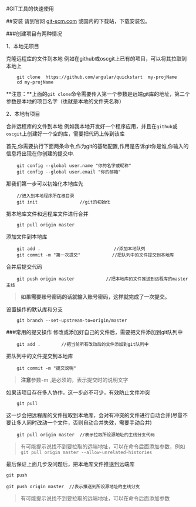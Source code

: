 #GIT工具的快速使用

##安装 请到官网 [git-scm.com](http://git-scm.com/) 或国内的下载站，下载安装包。

###创建项目有两种情况

1、本地无项目

克隆远程库的文件到本地 例如在github或oscgit上已有的项目，可以将其拉取到本地上
```text
    git clone  https://github.com/angular/quickstart  my-projName
    cd my-projName
```
**注意：**上面的`git clone`命令需要传入第一个参数是远端git库的地址，第二个参数是本地的项目名字（也就是本地的文件夹名称）

2、本地有项目

合并远程库的文件到本地 例如我本地开发好一个程序应用，并且在`github`或`oscgit`上创建好一个空的库，需要把代码上传到该库

首先,你需要执行下面两条命令,作为git的基础配置,作用是告诉git你是谁,你输入的信息将出现在你创建的提交中.
```text
    git config --global user.name "你的名字或昵称"
    git config --global user.email "你的邮箱"
```
那我们第一步可以初始化本地库先
```text
    //进入到本地程序所在根目录
    git init                //git的初始化
```
把本地库文件和远程库文件进行合并
```text
    git pull origin master
```
添加文件到本地库
```text
    git add .                            //添加本地队列
    git commit -m "第一次提交"            //把队列中的文件提交到本地库
```
合并后提交代码  
```text
    git push origin master            //把本地库的文件推送到远程库的master主线
```
>**如果需要账号密码的话就输入账号密码，这样就完成了一次提交。**

设置操作的默认库和分支
```text
    git branch --set-upstream-to=origin/master
```
###常用的提交操作
修改或添加好自己的文件后，需要把文件添加到git队列中
```text
    git add .        //把当前所有改动后的文件添加到git队列中    
```
把队列中的文件提交到本地库
```text
    git commit -m "提交说明"
```
> **注意**参数-m ,是必须的，表示提交时的说明文字

如果该项目存在多人协作，这一步必不可少，有效防止文件冲突
```text
    git pull
``` 
这一步会把远程库的文件拉取到本地库，会对有冲突的文件进行自动合并(尽量不要让多人同时改动一个文件，否则自动合并失效，需要手动合并)
```text
    git pull origin master  //表示拉取所设源地址的主线分支代码
```
> 有可能提示说找不到要拉取的远端地址，可以在命令后面添加参数，例如
`git pull origin master --allow-unrelated-histories`

最后保证上面几步没问题后，把本地库文件推送到远端库
```text
git push 

git push origin master  //表示推送到所设源地址的主线分支
```
> 有可能提示说找不到要拉取的远端地址，可以在命令后面添加参数